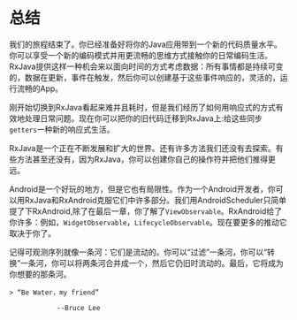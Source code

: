 # 总结

我们的旅程结束了。你已经准备好将你的Java应用带到一个新的代码质量水平。你可以享受一个新的编码模式并用更流畅的思维方式接触你的日常编码生活。RxJava提供这样一种机会来以面向时间的方式考虑数据：所有事情都是持续可变的，数据在更新，事件在触发，然后你可以创建基于这些事件响应的，灵活的，运行流畅的App。

刚开始切换到RxJava看起来难并且耗时，但是我们经历了如何用响应式的方式有效地处理日常问题。现在你可以把你的旧代码迁移到RxJava上:给这些同步`getters`一种新的响应式生活。

RxJava是一个正在不断发展和扩大的世界。还有许多方法我们还没有去探索。有些方法甚至还没有，因为RxJava，你可以创建你自己的操作符并把他们推得更远。

Android是一个好玩的地方，但是它也有局限性。作为一个Android开发者，你可以用RxJava和RxAndroid克服它们中许多部分。我们用AndroidScheduler只简单提了下RxAndroid,除了在最后一章，你了解了`ViewObservable`。RxAndroid给了你许多：例如，`WidgetObservable`，`LifecycleObservable`。现在要更多的推动它取决于你了。

记得可观测序列就像一条河：它们是流动的。你可以“过滤”一条河，你可以“转换”一条河，你可以将两条河合并成一个，然后它仍旧时流动的。最后，它将成为你想要的那条河。

```
> “Be Water，my friend”

            --Bruce Lee
```























